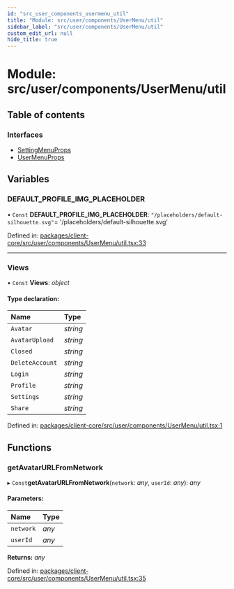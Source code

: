 ```yaml
---
id: "src_user_components_usermenu_util"
title: "Module: src/user/components/UserMenu/util"
sidebar_label: "src/user/components/UserMenu/util"
custom_edit_url: null
hide_title: true
---
```


# Module: src/user/components/UserMenu/util

## Table of contents

### Interfaces

- [SettingMenuProps](../interfaces/src_user_components_usermenu_util.settingmenuprops.md)
- [UserMenuProps](../interfaces/src_user_components_usermenu_util.usermenuprops.md)

## Variables

### DEFAULT\_PROFILE\_IMG\_PLACEHOLDER

• `Const` **DEFAULT\_PROFILE\_IMG\_PLACEHOLDER**: ``"/placeholders/default-silhouette.svg"``= '/placeholders/default-silhouette.svg'

Defined in: [packages/client-core/src/user/components/UserMenu/util.tsx:33](https://github.com/xr3ngine/xr3ngine/blob/7e8e151f1/packages/client-core/src/user/components/UserMenu/util.tsx#L33)

___

### Views

• `Const` **Views**: *object*

#### Type declaration:

| Name | Type |
| :------ | :------ |
| `Avatar` | *string* |
| `AvatarUpload` | *string* |
| `Closed` | *string* |
| `DeleteAccount` | *string* |
| `Login` | *string* |
| `Profile` | *string* |
| `Settings` | *string* |
| `Share` | *string* |

Defined in: [packages/client-core/src/user/components/UserMenu/util.tsx:1](https://github.com/xr3ngine/xr3ngine/blob/7e8e151f1/packages/client-core/src/user/components/UserMenu/util.tsx#L1)

## Functions

### getAvatarURLFromNetwork

▸ `Const`**getAvatarURLFromNetwork**(`network`: *any*, `userId`: *any*): *any*

#### Parameters:

| Name | Type |
| :------ | :------ |
| `network` | *any* |
| `userId` | *any* |

**Returns:** *any*

Defined in: [packages/client-core/src/user/components/UserMenu/util.tsx:35](https://github.com/xr3ngine/xr3ngine/blob/7e8e151f1/packages/client-core/src/user/components/UserMenu/util.tsx#L35)
